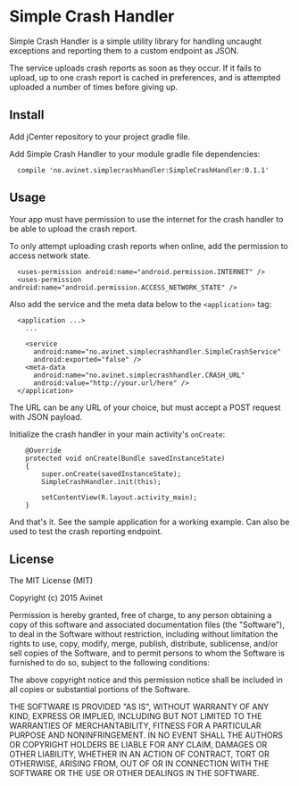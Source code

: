 Simple Crash Handler
===

Simple Crash Handler is a simple utility library for handling uncaught
exceptions and reporting them to a custom endpoint as JSON.

The service uploads crash reports as soon as they occur. If it fails to
upload, up to one crash report is cached in preferences, and is attempted
uploaded a number of times before giving up.

## Install

Add jCenter repository to your project gradle file.

Add Simple Crash Handler to your module gradle file dependencies:

```
  compile 'no.avinet.simplecrashhandler:SimpleCrashHandler:0.1.1'
```

## Usage

Your app must have permission to use the internet for the crash handler
to be able to upload the crash report.

To only attempt uploading crash reports when online, add the permission
to access network state.

```
  <uses-permission android:name="android.permission.INTERNET" />
  <uses-permission android:name="android.permission.ACCESS_NETWORK_STATE" />
```

Also add the service and the meta data below to the `<application>` tag:

```
  <application ...>
    ...

    <service
      android:name="no.avinet.simplecrashhandler.SimpleCrashService"
      android:exported="false" />
    <meta-data
      android:name="no.avinet.simplecrashhandler.CRASH_URL"
      android:value="http://your.url/here" />
  </application>
```

The URL can be any URL of your choice, but must accept a POST request
with JSON payload.

Initialize the crash handler in your main activity's `onCreate`:

```
    @Override
    protected void onCreate(Bundle savedInstanceState)
    {
        super.onCreate(savedInstanceState);
        SimpleCrashHandler.init(this);

        setContentView(R.layout.activity_main);
    }
```

And that's it. See the sample application for a working example. Can
also be used to test the crash reporting endpoint.

## License

The MIT License (MIT)

Copyright (c) 2015 Avinet

Permission is hereby granted, free of charge, to any person obtaining a copy
of this software and associated documentation files (the "Software"), to deal
in the Software without restriction, including without limitation the rights
to use, copy, modify, merge, publish, distribute, sublicense, and/or sell
copies of the Software, and to permit persons to whom the Software is
furnished to do so, subject to the following conditions:

The above copyright notice and this permission notice shall be included in
all copies or substantial portions of the Software.

THE SOFTWARE IS PROVIDED "AS IS", WITHOUT WARRANTY OF ANY KIND, EXPRESS OR
IMPLIED, INCLUDING BUT NOT LIMITED TO THE WARRANTIES OF MERCHANTABILITY,
FITNESS FOR A PARTICULAR PURPOSE AND NONINFRINGEMENT. IN NO EVENT SHALL THE
AUTHORS OR COPYRIGHT HOLDERS BE LIABLE FOR ANY CLAIM, DAMAGES OR OTHER
LIABILITY, WHETHER IN AN ACTION OF CONTRACT, TORT OR OTHERWISE, ARISING FROM,
OUT OF OR IN CONNECTION WITH THE SOFTWARE OR THE USE OR OTHER DEALINGS IN
THE SOFTWARE.
